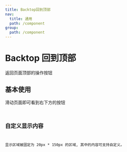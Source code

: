 ```yaml
---
title: Backtop回到顶部
nav:
  title: 通用
  path: /component
group:
  path: /component
---
```


# Backtop 回到顶部
返回页面顶部的操作按钮


## 基本使用
滑动页面即可看到右下方的按钮
<code src="./demo/index1.tsx" />

## 自定义显示内容
显示区域被固定为 20px * 150px 的区域, 其中的内容可支持自定义。
<code src="./demo/index2.tsx" />




<API></API>

